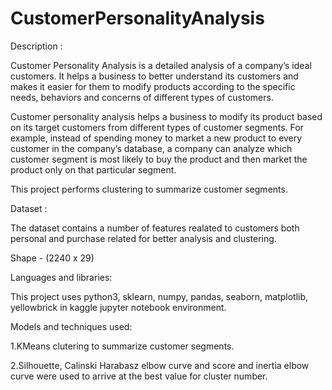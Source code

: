 # CustomerPersonalityAnalysis


Description :


Customer Personality Analysis is a detailed analysis of a company’s ideal customers. It helps a business to better understand its customers and makes it easier for them to modify products according to the specific needs, behaviors and concerns of different types of customers.

Customer personality analysis helps a business to modify its product based on its target customers from different types of customer segments. For example, instead of spending money to market a new product to every customer in the company’s database, a company can analyze which customer segment is most likely to buy the product and then market the product only on that particular segment.

This project performs clustering to summarize customer segments.


Dataset :

The dataset contains a number of features realated to customers both personal and purchase related for better analysis and clustering.

Shape - (2240 x 29)


Languages and libraries:

This project uses python3, sklearn, numpy, pandas, seaborn, matplotlib, yellowbrick in kaggle jupyter notebook environment.

Models and techniques used:
 
 1.KMeans clutering to summarize customer segments.
 
 2.Silhouette, Calinski Harabasz elbow curve and score and inertia elbow curve were used to arrive at the best value for cluster number.
